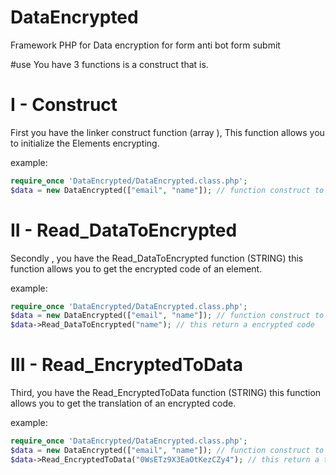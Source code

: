 # DataEncrypted
Framework PHP for Data encryption for form anti bot form submit

#use
You have 3 functions is a construct that is.

# I - Construct
First you have the linker construct function (array ), This function allows you to initialize the Elements encrypting.

example: 
```PHP
require_once 'DataEncrypted/DataEncrypted.class.php';
$data = new DataEncrypted(["email", "name"]); // function construct to encrypte data
```

# II - Read_DataToEncrypted
Secondly , you have the Read_DataToEncrypted function (STRING) this function allows you to get the encrypted code of an element.

example: 
```PHP
require_once 'DataEncrypted/DataEncrypted.class.php';
$data = new DataEncrypted(["email", "name"]); // function construct to encrypte data
$data->Read_DataToEncrypted("name"); // this return a encrypted code
```
# III - Read_EncryptedToData
Third, you have the Read_EncryptedToData function (STRING) this function allows you to get the translation of an encrypted code.

example: 
```PHP
require_once 'DataEncrypted/DataEncrypted.class.php';
$data = new DataEncrypted(["email", "name"]); // function construct to encrypte data
$data->Read_EncryptedToData("0WsETz9X3EaOtKezCZy4"); // this return a translation code
```
